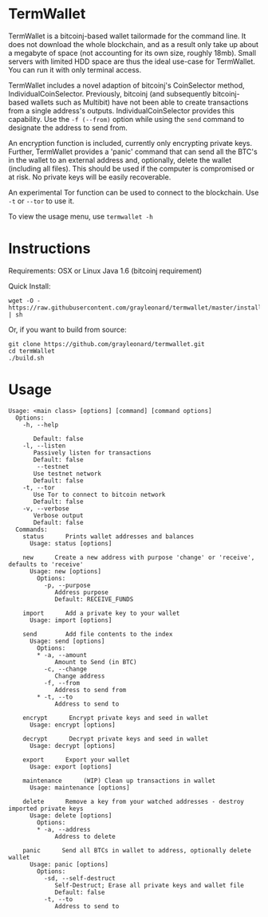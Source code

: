 TermWallet
==========

TermWallet is a bitcoinj-based wallet tailormade for the command line.  It does not download the whole blockchain, and as a result only take up about a megabyte of space (not accounting for its own size, roughly 18mb).  Small servers with limited HDD space are thus the ideal use-case for TermWallet.  You can run it with only terminal access.

TermWallet includes a novel adaption of bitcoinj's CoinSelector method, IndividualCoinSelector.  Previously, bitcoinj (and subsequently bitcoinj-based wallets such as Multibit) have not been able to create transactions from a single address's outputs.  IndividualCoinSelector provides this capability. Use the ```-f (--from)``` option while using the ```send``` command to designate the address to send from.

An encryption function is included, currently only encrypting private keys. Further, TermWallet provides a 'panic' command that can send all the BTC's in the wallet to an external address and, optionally, delete the wallet (including all files). This should be used if the computer is compromised or at risk.  No private keys will be easily recoverable.

An experimental Tor function can be used to connect to the blockchain.  Use ```-t``` or ```--tor``` to use it.

To view the usage menu, use ```termwallet -h```

Instructions
============

Requirements:
OSX or Linux
Java 1.6 (bitcoinj requirement)

Quick Install: 
```
wget -O - https://raw.githubusercontent.com/grayleonard/termwallet/master/install.sh | sh
```

Or, if you want to build from source:
```
git clone https://github.com/grayleonard/termwallet.git
cd termWallet
./build.sh
```

Usage
========
```
Usage: <main class> [options] [command] [command options]
  Options:
    -h, --help

       Default: false
    -l, --listen
       Passively listen for transactions
       Default: false
        --testnet
       Use testnet network
       Default: false
    -t, --tor
       Use Tor to connect to bitcoin network
       Default: false
    -v, --verbose
       Verbose output
       Default: false
  Commands:
    status      Prints wallet addresses and balances
      Usage: status [options]

    new      Create a new address with purpose 'change' or 'receive', defaults to 'receive'
      Usage: new [options]
        Options:
          -p, --purpose
             Address purpose
             Default: RECEIVE_FUNDS

    import      Add a private key to your wallet
      Usage: import [options]

    send        Add file contents to the index
      Usage: send [options]
        Options:
        * -a, --amount
             Amount to Send (in BTC)
          -c, --change
             Change address
          -f, --from
             Address to send from
        * -t, --to
             Address to send to

    encrypt      Encrypt private keys and seed in wallet
      Usage: encrypt [options]

    decrypt      Decrypt private keys and seed in wallet
      Usage: decrypt [options]

    export      Export your wallet
      Usage: export [options]

    maintenance      (WIP) Clean up transactions in wallet
      Usage: maintenance [options]

    delete      Remove a key from your watched addresses - destroy imported private keys
      Usage: delete [options]
        Options:
        * -a, --address
             Address to delete

    panic      Send all BTCs in wallet to address, optionally delete wallet
      Usage: panic [options]
        Options:
          -sd, --self-destruct
             Self-Destruct; Erase all private keys and wallet file
             Default: false
          -t, --to
             Address to send to
```
